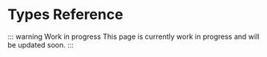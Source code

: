 # Types Reference

::: warning Work in progress
This page is currently work in progress and will be updated soon.
:::
